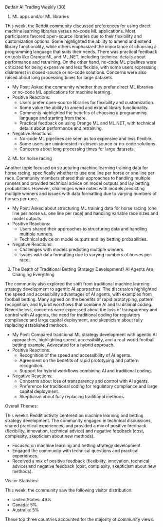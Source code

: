 Betfair AI Trading Weekly (30)

1. ML apps and/or ML libraries

This week, the Reddit community discussed preferences for using direct machine learning libraries versus no-code ML applications. Most participants favored open-source libraries due to their flexibility and customization options. Some highlighted the ability to amend and extend library functionality, while others emphasized the importance of choosing a programming language that suits their needs. There was practical feedback on tools like Orange ML and ML.NET, including technical details about performance and retraining. On the other hand, no-code ML pipelines were criticized for being expensive and less flexible, with some users expressing disinterest in closed-source or no-code solutions. Concerns were also raised about long processing times for large datasets.

- My Post: Asked the community whether they prefer direct ML libraries or no-code ML applications for machine learning.
- Positive Reactions:
  - Users prefer open-source libraries for flexibility and customization.
  - Some value the ability to amend and extend library functionality.
  - Comments highlighted the benefits of choosing a programming language and starting from there.
  - Practical feedback on using Orange ML and ML.NET, with technical details about performance and retraining.
- Negative Reactions:
  - No-code ML pipelines are seen as too expensive and less flexible.
  - Some users are uninterested in closed-source or no-code solutions.
  - Concerns about long processing times for large datasets.

2. ML for horse racing

Another topic focused on structuring machine learning training data for horse racing, specifically whether to use one line per horse or one line per race. Community members shared their approaches to handling multiple runners and provided technical advice on model outputs and lay betting probabilities. However, challenges were noted with models predicting multiple winners and issues with data formatting due to varying numbers of horses per race.

- My Post: Asked about structuring ML training data for horse racing (one line per horse vs. one line per race) and handling variable race sizes and model outputs.
- Positive Reactions:
  - Users shared their approaches to structuring data and handling multiple runners.
  - Technical advice on model outputs and lay betting probabilities.
- Negative Reactions:
  - Challenges with models predicting multiple winners.
  - Issues with data formatting due to varying numbers of horses per race.

3. The Death of Traditional Betting Strategy Development? AI Agents Are Changing Everything

The community also explored the shift from traditional machine learning strategy development to agentic AI approaches. The discussion highlighted the speed and accessibility advantages of AI agents, with examples from football betting. Many agreed on the benefits of rapid prototyping, pattern recognition, and hybrid workflows that combine AI and traditional coding. Nevertheless, concerns were expressed about the loss of transparency and control with AI agents, the need for traditional coding for regulatory compliance and large capital deployment, and skepticism about fully replacing established methods.

- My Post: Compared traditional ML strategy development with agentic AI approaches, highlighting speed, accessibility, and a real-world football betting example. Advocated for a hybrid approach.
- Positive Reactions:
  - Recognition of the speed and accessibility of AI agents.
  - Agreement on the benefits of rapid prototyping and pattern recognition.
  - Support for hybrid workflows combining AI and traditional coding.
- Negative Reactions:
  - Concerns about loss of transparency and control with AI agents.
  - Preference for traditional coding for regulatory compliance and large capital deployment.
  - Skepticism about fully replacing traditional methods.

Overall Themes:

This week’s Reddit activity centered on machine learning and betting strategy development. The community engaged in technical discussions, shared practical experiences, and provided a mix of positive feedback (flexibility, innovation, technical advice) and negative feedback (cost, complexity, skepticism about new methods).

- Focused on machine learning and betting strategy development.
- Engaged the community with technical questions and practical experiences.
- Received a mix of positive feedback (flexibility, innovation, technical advice) and negative feedback (cost, complexity, skepticism about new methods).

Visitor Statistics:

This week, the community saw the following visitor distribution:
- United States: 49%
- Canada: 5%
- Australia: 5%

These top three countries accounted for the majority of community views.
